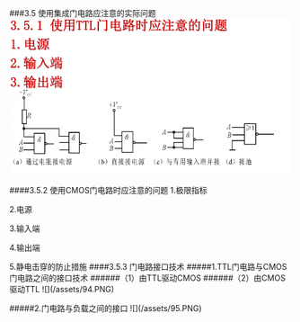 ###3.5 使用集成门电路应注意的实际问题 
![](/assets/93.PNG)
<p>
####3.5.2 使用CMOS门电路时应注意的问题 
1.极限指标 <p> 2.电源 <p> 3.输入端 <p> 4.输出端 <P> 5.静电击穿的防止措施
####3.5.3 门电路接口技术
#####1.TTL门电路与CMOS门电路之间的接口技术
######（1）由TTL驱动CMOS
######（2）由CMOS驱动TTL 
![](/assets/94.PNG)
<p>
#####2.门电路与负载之间的接口 
![](/assets/95.PNG)
